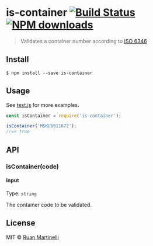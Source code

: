 # is-container [![Build Status](https://travis-ci.org/ruanmartinelli/is-container.svg?branch=master)](https://travis-ci.org/ruanmartinelli/is-container) [![NPM downloads](https://img.shields.io/npm/dm/is-container.svg?style=flat)](https://npmjs.com/package/is-container)

>Validates a container number according to [ISO 6346](https://en.wikipedia.org/wiki/ISO_6346)

## Install

```
$ npm install --save is-container
```


## Usage

See [test.js](https://github.com/ruanmartinelli/is-container/blob/master/test.js) for more examples.

```js
const isContainer = require('is-container');

isContainer('MSKU6011672');
//=> true
```


## API

### isContainer(code)

#### input

Type: `string`

The container code to be validated.

## License

MIT © [Ruan Martinelli](https://github.com/ruanmartinelli)
